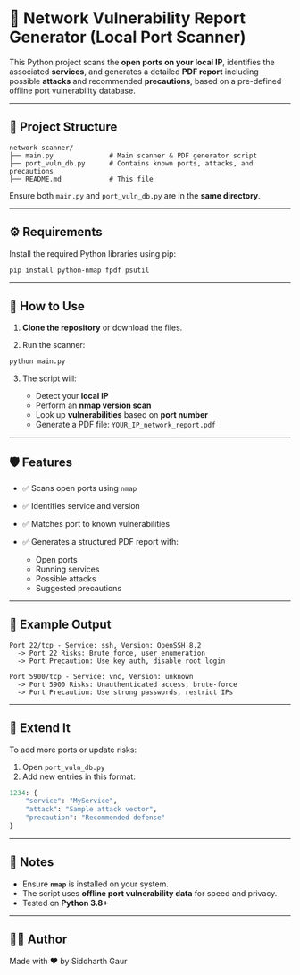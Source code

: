 # 🧠 Network Vulnerability Report Generator (Local Port Scanner)

This Python project scans the **open ports on your local IP**, identifies the associated **services**, and generates a detailed **PDF report** including possible **attacks** and recommended **precautions**, based on a pre-defined offline port vulnerability database.

---

## 📂 Project Structure

```
network-scanner/
├── main.py              # Main scanner & PDF generator script
├── port_vuln_db.py      # Contains known ports, attacks, and precautions
├── README.md            # This file
```

Ensure both `main.py` and `port_vuln_db.py` are in the **same directory**.

---

## ⚙️ Requirements

Install the required Python libraries using pip:

```bash
pip install python-nmap fpdf psutil
```

---

## 🚀 How to Use

1. **Clone the repository** or download the files.

2. Run the scanner:

```bash
python main.py
```

3. The script will:

   * Detect your **local IP**
   * Perform an **nmap version scan**
   * Look up **vulnerabilities** based on **port number**
   * Generate a PDF file: `YOUR_IP_network_report.pdf`

---

## 🛡️ Features

* ✅ Scans open ports using `nmap`
* ✅ Identifies service and version
* ✅ Matches port to known vulnerabilities
* ✅ Generates a structured PDF report with:

  * Open ports
  * Running services
  * Possible attacks
  * Suggested precautions

---

## 📘 Example Output

```
Port 22/tcp - Service: ssh, Version: OpenSSH 8.2
  -> Port 22 Risks: Brute force, user enumeration
  -> Port Precaution: Use key auth, disable root login

Port 5900/tcp - Service: vnc, Version: unknown
  -> Port 5900 Risks: Unauthenticated access, brute-force
  -> Port Precaution: Use strong passwords, restrict IPs
```

---

## 🤩 Extend It

To add more ports or update risks:

1. Open `port_vuln_db.py`
2. Add new entries in this format:

```python
1234: {
    "service": "MyService",
    "attack": "Sample attack vector",
    "precaution": "Recommended defense"
}
```

---

## 📌 Notes

* Ensure **`nmap`** is installed on your system.
* The script uses **offline port vulnerability data** for speed and privacy.
* Tested on **Python 3.8+**



---

## 👨‍💻 Author

Made with ❤️ by Siddharth Gaur
